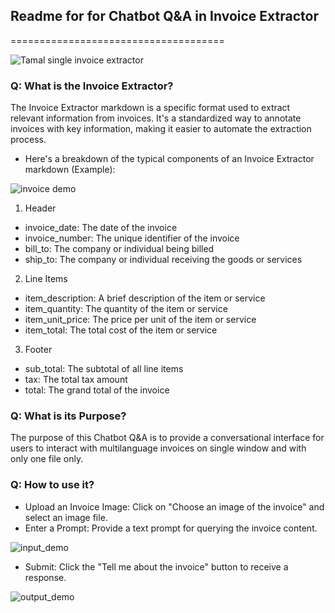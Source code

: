 ## Readme for for Chatbot Q&A in Invoice Extractor 
=====================================

![Tamal single invoice extractor](https://github.com/user-attachments/assets/6e0003fb-dcb7-4182-afae-6fcdefaeaa94)


### Q: What is the Invoice Extractor?
The Invoice Extractor markdown is a specific format used to extract relevant information from invoices. It's a standardized way to annotate invoices with key information, making it easier to automate the extraction process.

* Here's a breakdown of the typical components of an Invoice Extractor markdown (Example):

![invoice demo](https://github.com/user-attachments/assets/626fc133-265b-4f0e-bb33-4efd8e54ca71)


1. Header
* invoice_date: The date of the invoice
* invoice_number: The unique identifier of the invoice
* bill_to: The company or individual being billed
* ship_to: The company or individual receiving the goods or services

2. Line Items
* item_description: A brief description of the item or service
* item_quantity: The quantity of the item or service
* item_unit_price: The price per unit of the item or service
* item_total: The total cost of the item or service

3. Footer
* sub_total: The subtotal of all line items
* tax: The total tax amount
* total: The grand total of the invoice

### Q: What is its Purpose?
The purpose of this Chatbot Q&A is to provide a conversational interface for users to interact with multilanguage invoices on single window and with only one file only.

### Q: How to use it?
* Upload an Invoice Image: Click on "Choose an image of the invoice" and select an image file.
* Enter a Prompt: Provide a text prompt for querying the invoice content.

![input_demo](https://github.com/user-attachments/assets/e273c041-82a0-4ad0-8ee5-2fbf6c4c107b)

* Submit: Click the "Tell me about the invoice" button to receive a response.

![output_demo](https://github.com/user-attachments/assets/ab03b1e8-216d-459b-bb0f-a18edb747c2a)
